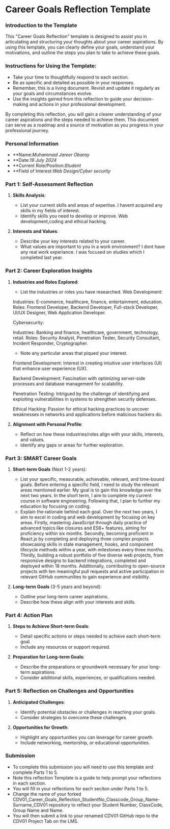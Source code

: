 
# Career Goals Reflection Template

### Introduction to the Template

This "Career Goals Reflection" template is designed to assist you in articulating and structuring your thoughts about your career aspirations. By using this template, you can clearly define your goals, understand your motivations, and outline the steps you plan to take to achieve these goals.

### Instructions for Using the Template:

- Take your time to thoughtfully respond to each section.
- Be as specific and detailed as possible in your responses.
- Remember, this is a living document. Revisit and update it regularly as your goals and circumstances evolve.
- Use the insights gained from this reflection to guide your decision-making and actions in your professional development.

By completing this reflection, you will gain a clearer understanding of your career aspirations and the steps needed to achieve them. This document can serve as a roadmap and a source of motivation as you progress in your professional journey.

### Personal Information

- **Name:*Muhammad Jareer Obaray*
- **Date:*19 July 2024*
- **Current Role/Position:*Student*
- **Field of Interest:*Web Design/Cyber security*

### Part 1: Self-Assessment Reflection

1. **Skills Analysis**:
    
    - List your current skills and areas of expertise.
    I havent acquired any skills in my fields of interest. 
    - Identify skills you need to develop or improve.
    Web development,coding and ethical hacking.

2. **Interests and Values**:
    
    - Describe your key interests related to your career.
    - What values are important to you in a work environment?
      I dont have any real work experiance. I was focused on studies which I completed last year.
### Part 2: Career Exploration Insights

1. **Industries and Roles Explored**:
    
    - List the industries or roles you have researched.
    Web Development:

    Industries: E-commerce, healthcare, finance, entertainment, education.
    Roles: Frontend Developer, Backend Developer, Full-stack Developer, UI/UX Designer, Web Application Developer.

    Cybersecurity:

    Industries: Banking and finance, healthcare, government, technology, retail.
    Roles: Security Analyst, Penetration Tester, Security Consultant, Incident Responder, Cryptographer.

    - Note any particular areas that piqued your interest.

    Frontend Development: Interest in creating intuitive user interfaces (UI) that enhance user experience (UX).

    Backend Development: Fascination with optimizing server-side processes and database management for scalability.
    
    Penetration Testing: Intrigued by the challenge of identifying and exploiting vulnerabilities in systems to strengthen security defenses.
    
    Ethical Hacking: Passion for ethical hacking practices to uncover weaknesses in networks and applications before malicious hackers do.
2. **Alignment with Personal Profile**:
    
    - Reflect on how these industries/roles align with your skills, interests, and values.
    - Identify any gaps or areas for further exploration.

### Part 3: SMART Career Goals

1. **Short-term Goals** (Next 1-2 years):
    
    - List your specific, measurable, achievable, relevant, and time-bound goals.
    Before entering a specific field, I need to study the relevant areas mentioned earlier. My goal is to gain this knowledge over the next two years. In the short term, I aim to complete my current course in software engineering. Following that, I plan to further my education by focusing on coding.
    - Explain the rationale behind each goal.
    Over the next two years, I aim to excel in coding and web development by focusing on key areas. Firstly, mastering JavaScript through daily practice of advanced topics like closures and ES6+ features, aiming for proficiency within six months. Secondly, becoming proficient in React.js by completing and deploying three complex projects showcasing skills in state management, hooks, and component lifecycle methods within a year, with milestones every three months. Thirdly, building a robust portfolio of five diverse web projects, from responsive designs to backend integrations, completed and deployed within 18 months. Additionally, contributing to open-source projects with ten meaningful pull requests and active participation in relevant GitHub communities to gain experience and visibility. 

2. **Long-term Goals** (3-5 years and beyond):
    
    - Outline your long-term career aspirations.
    - Describe how these align with your interests and skills.

### Part 4: Action Plan

1. **Steps to Achieve Short-term Goals**:
    
    - Detail specific actions or steps needed to achieve each short-term goal.
    - Include any resources or support required.
2. **Preparation for Long-term Goals**:
    
    - Describe the preparations or groundwork necessary for your long-term aspirations.
    - Consider additional skills, experiences, or qualifications needed.

### Part 5: Reflection on Challenges and Opportunities

1. **Anticipated Challenges**:
    
    - Identify potential obstacles or challenges in reaching your goals.
    - Consider strategies to overcome these challenges.
2. **Opportunities for Growth**:
    
    - Highlight any opportunities you can leverage for career growth.
    - Include networking, mentorship, or educational opportunities.

### Submission

- To complete this submission you will need to use this template and complete Parts 1 to 5.
- Note this reflection Template is a guide to help prompt your reflections in each section.
- You will fill in your reflections for each seciton under Parts 1 to 5.
- Change the name of your forked CDV01_Career_Goals_Reflection_StudentNo_Classcode_Group_Name-Surname_CDV01 repository to reflect your Student Number, ClassCode, Group Name and Name.
- You will then submit a link to your renamed CDV01 GitHub repo to the CDV01 Project Tab on the LMS.


